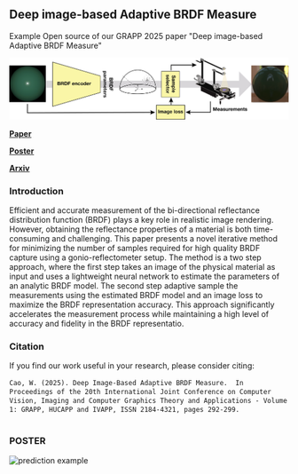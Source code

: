 ## Deep image-based Adaptive BRDF Measure
Example Open source of our GRAPP 2025 paper "Deep image-based Adaptive BRDF Measure"

![prediction example](figs/adaptive_j.png)

[**Paper**](https://arxiv.org/abs/2410.02917)

[**Poster**](figs/GRAPP_2025_239.pdf)

[**Arxiv**](https://arxiv.org/abs/2410.02917)





### Introduction
Efficient and accurate measurement of the bi-directional reflectance distribution function (BRDF) plays a key role in realistic image rendering. However, obtaining the reflectance properties of a material is both time-consuming and challenging. This paper presents a novel iterative method for minimizing the number of samples required for high quality BRDF capture using a gonio-reflectometer setup. The method is a two step approach, where the first step takes an image of the physical material as input and uses a lightweight neural network to estimate the parameters of an analytic BRDF model. The second step adaptive sample the measurements using the estimated BRDF model and an image loss to maximize the BRDF representation accuracy. This approach significantly accelerates the measurement process while maintaining a high level of accuracy and fidelity in the BRDF representatio.


### Citation
If you find our work useful in your research, please consider citing:
```
Cao, W. (2025). Deep Image-Based Adaptive BRDF Measure.  In Proceedings of the 20th International Joint Conference on Computer Vision, Imaging and Computer Graphics Theory and Applications - Volume 1: GRAPP, HUCAPP and IVAPP, ISSN 2184-4321, pages 292-299. 
 
```

### POSTER
![prediction example](figs/Deep_image_based_Adaptive_BRDF_Measure_poster-1.png)

